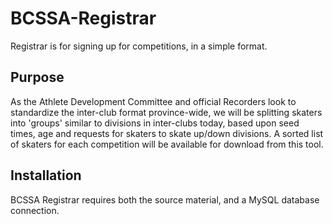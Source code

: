# BCSSA-Registrar
Registrar is for signing up for competitions, in a simple format. 
## Purpose
As the Athlete Development Committee  and official Recorders look to standardize the inter-club format province-wide, we will be splitting skaters into 'groups' similar to divisions in inter-clubs today, based upon seed times, age and requests for skaters to skate up/down divisions. A sorted list of skaters for each competition will be available for download from this tool.
 ## Installation
BCSSA Registrar requires both the source material, and a MySQL database connection.

